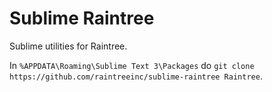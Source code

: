 # Sublime Raintree

Sublime utilities for Raintree.

In `%APPDATA\Roaming\Sublime Text 3\Packages` do `git clone https://github.com/raintreeinc/sublime-raintree Raintree`.